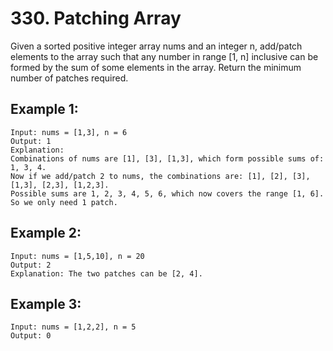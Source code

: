 # 330. Patching Array

Given a sorted positive integer array nums and an integer n, add/patch elements to the array such that any number in range [1, n] inclusive can be formed by the sum of some elements in the array. Return the minimum number of patches required.

## Example 1:

```
Input: nums = [1,3], n = 6
Output: 1 
Explanation:
Combinations of nums are [1], [3], [1,3], which form possible sums of: 1, 3, 4.
Now if we add/patch 2 to nums, the combinations are: [1], [2], [3], [1,3], [2,3], [1,2,3].
Possible sums are 1, 2, 3, 4, 5, 6, which now covers the range [1, 6].
So we only need 1 patch.
```

## Example 2:

```
Input: nums = [1,5,10], n = 20
Output: 2
Explanation: The two patches can be [2, 4].
```

## Example 3:

```
Input: nums = [1,2,2], n = 5
Output: 0
```